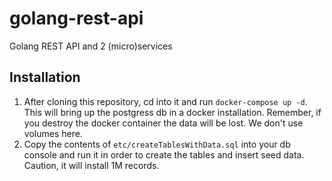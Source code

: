 # golang-rest-api
Golang REST API and 2 (micro)services

## Installation
1. After cloning this repository, cd into it and run `docker-compose up -d`.
This will bring up the postgress db in a docker installation. Remember, if you destroy the docker container the data will be lost. We don't use volumes here.
2. Copy the contents of `etc/createTablesWithData.sql` into your db console and run it in order to create the tables and insert seed data. Caution, it will install 1M records.

